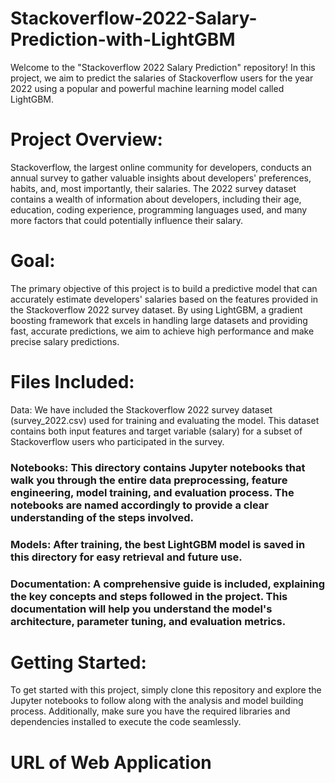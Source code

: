 # Stackoverflow-2022-Salary-Prediction-with-LightGBM
Welcome to the "Stackoverflow 2022 Salary Prediction" repository! In this project, we aim to predict the salaries of Stackoverflow users for the year 2022 using a popular and powerful machine learning model called LightGBM.

# Project Overview:
Stackoverflow, the largest online community for developers, conducts an annual survey to gather valuable insights about developers' preferences, habits, and, most importantly, their salaries. The 2022 survey dataset contains a wealth of information about developers, including their age, education, coding experience, programming languages used, and many more factors that could potentially influence their salary.

# Goal:
The primary objective of this project is to build a predictive model that can accurately estimate developers' salaries based on the features provided in the Stackoverflow 2022 survey dataset. By using LightGBM, a gradient boosting framework that excels in handling large datasets and providing fast, accurate predictions, we aim to achieve high performance and make precise salary predictions.

# Files Included:

Data: We have included the Stackoverflow 2022 survey dataset (survey_2022.csv) used for training and evaluating the model. This dataset contains both input features and target variable (salary) for a subset of Stackoverflow users who participated in the survey.

### Notebooks: This directory contains Jupyter notebooks that walk you through the entire data preprocessing, feature engineering, model training, and evaluation process. The notebooks are named accordingly to provide a clear understanding of the steps involved.

### Models: After training, the best LightGBM model is saved in this directory for easy retrieval and future use.

### Documentation: A comprehensive guide is included, explaining the key concepts and steps followed in the project. This documentation will help you understand the model's architecture, parameter tuning, and evaluation metrics.

# Getting Started:
To get started with this project, simply clone this repository and explore the Jupyter notebooks to follow along with the analysis and model building process. Additionally, make sure you have the required libraries and dependencies installed to execute the code seamlessly.

# URL of Web Application
